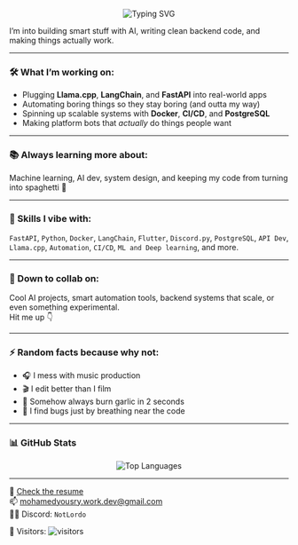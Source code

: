<!-- Banner -->
<p align="center">
  <img src="https://readme-typing-svg.demolab.com?font=Fira+Code&pause=1000&color=3AFF6E&center=true&vCenter=true&width=435&lines=Yo%2C+I'm+Lordo!;AI+Engineer+%7C+Backend" alt="Typing SVG" />
</p>

I’m into building smart stuff with AI, writing clean backend code, and making things actually work.  

---

### 🛠️ What I’m working on:
- Plugging **Llama.cpp**, **LangChain**, and **FastAPI** into real-world apps  
- Automating boring things so they stay boring (and outta my way)  
- Spinning up scalable systems with **Docker**, **CI/CD**, and **PostgreSQL**  
- Making platform bots that *actually* do things people want

---

### 📚 Always learning more about:
Machine learning, AI dev, system design, and keeping my code from turning into spaghetti 🍝

---

### 🧠 Skills I vibe with:
`FastAPI`, `Python`, `Docker`, `LangChain`, `Flutter`, `Discord.py`, `PostgreSQL`, `API Dev`, `Llama.cpp`, `Automation`, `CI/CD`, `ML and Deep learning`, and more.

---

### 🤝 Down to collab on:
Cool AI projects, smart automation tools, backend systems that scale, or even something experimental.  
Hit me up 👇

---

### ⚡ Random facts because why not:
- 🎧 I mess with music production  
- 🎬 I edit better than I film  
- 🧄 Somehow always burn garlic in 2 seconds  
- 🐛 I find bugs just by breathing near the code  

---

### 📊 GitHub Stats

<p align="center">
  <img src="https://github-readme-stats.vercel.app/api/top-langs/?username=1ordo&layout=compact&theme=tokyonight" alt="Top Languages" />
</p>

---

📎 [Check the resume](https://mohamedyousry.vercel.app/)  
📫 mohamedyousry.work.dev@gmail.com  
🧙‍♂️ Discord: `NotLordo`  

👀 Visitors: ![visitors](https://komarev.com/ghpvc/?username=1ordo&style=flat&color=blue)

